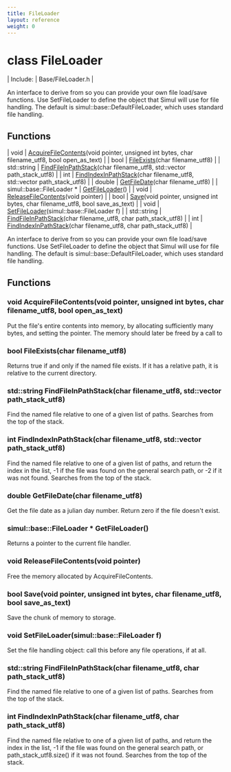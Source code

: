 ```yaml
---
title: FileLoader
layout: reference
weight: 0
---
```

class FileLoader
===

| Include: | Base/FileLoader.h |

An interface to derive from so you can provide your own file load/save functions.
Use SetFileLoader to define the object that Simul will use for file handling.
The default is simul::base::DefaultFileLoader, which uses standard file handling.
  


Functions
---

| void | [AcquireFileContents](#AcquireFileContents)(void pointer, unsigned int bytes, char filename_utf8, bool open_as_text) |
| bool | [FileExists](#FileExists)(char filename_utf8) |
| std::string | [FindFileInPathStack](#FindFileInPathStack)(char filename_utf8, std::vector path_stack_utf8) |
| int | [FindIndexInPathStack](#FindIndexInPathStack)(char filename_utf8, std::vector path_stack_utf8) |
| double | [GetFileDate](#GetFileDate)(char filename_utf8) |
| simul::base::FileLoader * | [GetFileLoader](#GetFileLoader)() |
| void | [ReleaseFileContents](#ReleaseFileContents)(void pointer) |
| bool | [Save](#Save)(void pointer, unsigned int bytes, char filename_utf8, bool save_as_text) |
| void | [SetFileLoader](#SetFileLoader)(simul::base::FileLoader f) |
| std::string | [FindFileInPathStack](#FindFileInPathStack)(char filename_utf8, char path_stack_utf8) |
| int | [FindIndexInPathStack](#FindIndexInPathStack)(char filename_utf8, char path_stack_utf8) |

An interface to derive from so you can provide your own file load/save functions.
Use SetFileLoader to define the object that Simul will use for file handling.
The default is simul::base::DefaultFileLoader, which uses standard file handling.
  


Functions
---

### <a name="AcquireFileContents"/>void AcquireFileContents(void pointer, unsigned int bytes, char filename_utf8, bool open_as_text)
Put the file's entire contents into memory, by allocating sufficiently many bytes, and setting the pointer.
The memory should later be freed by a call to 

### <a name="FileExists"/>bool FileExists(char filename_utf8)
Returns true if and only if the named file exists. If it has a relative path, it is relative to the current directory.

### <a name="FindFileInPathStack"/>std::string FindFileInPathStack(char filename_utf8, std::vector path_stack_utf8)
Find the named file relative to one of a given list of paths. Searches from the top of the stack.

### <a name="FindIndexInPathStack"/>int FindIndexInPathStack(char filename_utf8, std::vector path_stack_utf8)
Find the named file relative to one of a given list of paths, and return the index in the list, -1 if the file was found on the general search path, or -2 if it was not found. Searches from the top of the stack.

### <a name="GetFileDate"/>double GetFileDate(char filename_utf8)
Get the file date as a julian day number. Return zero if the file doesn't exist.

### <a name="GetFileLoader"/>simul::base::FileLoader * GetFileLoader()
Returns a pointer to the current file handler.

### <a name="ReleaseFileContents"/>void ReleaseFileContents(void pointer)
Free the memory allocated by AcquireFileContents.

### <a name="Save"/>bool Save(void pointer, unsigned int bytes, char filename_utf8, bool save_as_text)
Save the chunk of memory to storage.

### <a name="SetFileLoader"/>void SetFileLoader(simul::base::FileLoader f)
Set the file handling object: call this before any file operations, if at all.

### <a name="FindFileInPathStack"/>std::string FindFileInPathStack(char filename_utf8, char path_stack_utf8)
Find the named file relative to one of a given list of paths. Searches from the top of the stack.

### <a name="FindIndexInPathStack"/>int FindIndexInPathStack(char filename_utf8, char path_stack_utf8)
Find the named file relative to one of a given list of paths, and return the index in the list, -1 if the file was found on the general search path, or path_stack_utf8.size() if it was not found. Searches from the top of the stack.
